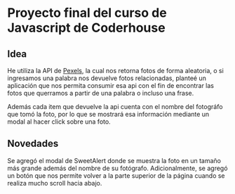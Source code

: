 # Proyecto final del curso de Javascript de Coderhouse

## Idea

He utiliza la API de [Pexels](https://www.pexels.com/es-es/api/), la cual nos retorna fotos de forma aleatoria, o si ingresamos una palabra nos devuelve fotos relacionadas, planteé un aplicación que nos permita consumir esa api con el fin de encontrar las fotos que querramos a partir de una palabra o incluso una frase.

Además cada item que devuelve la api cuenta con el nombre del fotográfo que tomó la foto, por lo que se mostrará esa información mediante un modal al hacer click sobre una foto.

## Novedades

Se agregó el modal de SweetAlert donde se muestra la foto en un tamaño más grande además del nombre de su fotógrafo. Adicionalmente, se agregó un botón que nos permite volver a la parte superior de la página cuando se realiza mucho scroll hacia abajo.
